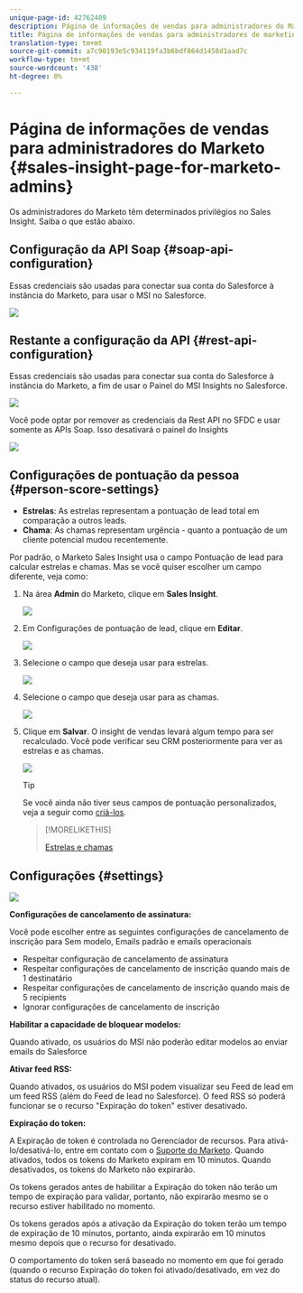 ```yaml
---
unique-page-id: 42762409
description: Página de informações de vendas para administradores do Marketo - Documentos do Marketo - Documentação do produto
title: Página de informações de vendas para administradores de marketing
translation-type: tm+mt
source-git-commit: a7c90193e5c934119fa3b6bdf864d1458d1aad7c
workflow-type: tm+mt
source-wordcount: '438'
ht-degree: 0%

---
```



# Página de informações de vendas para administradores do Marketo {#sales-insight-page-for-marketo-admins}

Os administradores do Marketo têm determinados privilégios no Sales Insight. Saiba o que estão abaixo.

## Configuração da API Soap {#soap-api-configuration}

Essas credenciais são usadas para conectar sua conta do Salesforce à instância do Marketo, para usar o MSI no Salesforce.

![](assets/one-1.png)

## Restante a configuração da API {#rest-api-configuration}

Essas credenciais são usadas para conectar sua conta do Salesforce à instância do Marketo, a fim de usar o Painel do MSI Insights no Salesforce.

![](assets/two-1.png)

Você pode optar por remover as credenciais da Rest API no SFDC e usar somente as APIs Soap. Isso desativará o painel do Insights

![](assets/three-1.png)

## Configurações de pontuação da pessoa {#person-score-settings}

* **Estrelas**: As estrelas representam a pontuação de lead total em comparação a outros leads.
* **Chama**: As chamas representam urgência - quanto a pontuação de um cliente potencial mudou recentemente.

Por padrão, o Marketo Sales Insight usa o campo Pontuação de lead para calcular estrelas e chamas. Mas se você quiser escolher um campo diferente, veja como:

1. Na área **Admin** do Marketo, clique em **Sales Insight**.

   ![](assets/four.png)

1. Em Configurações de pontuação de lead, clique em **Editar**.

   ![](assets/five.png)

1. Selecione o campo que deseja usar para estrelas.

   ![](assets/six.png)

1. Selecione o campo que deseja usar para as chamas.

   ![](assets/seven.png)

1. Clique em **Salvar**. O insight de vendas levará algum tempo para ser recalculado. Você pode verificar seu CRM posteriormente para ver as estrelas e as chamas.

   ![](assets/eight.png)

   >[!TIP]
   >
   >Se você ainda não tiver seus campos de pontuação personalizados, veja a seguir como [criá-los](/help/marketo/product-docs/administration/field-management/create-a-custom-field-in-marketo.md).

   >[!MORELIKETHIS]
   >
   >[Estrelas e chamas](/help/marketo/product-docs/marketo-sales-insight/msi-for-salesforce/features/stars-and-flames/customize-stars-and-flames.md)

## Configurações {#settings}

![](assets/nine.png)

**Configurações de cancelamento de assinatura:**

Você pode escolher entre as seguintes configurações de cancelamento de inscrição para Sem modelo, Emails padrão e emails operacionais

* Respeitar configuração de cancelamento de assinatura
* Respeitar configurações de cancelamento de inscrição quando mais de 1 destinatário
* Respeitar configurações de cancelamento de inscrição quando mais de 5 recipients
* Ignorar configurações de cancelamento de inscrição

**Habilitar a capacidade de bloquear modelos:**

Quando ativado, os usuários do MSI não poderão editar modelos ao enviar emails do Salesforce

**Ativar feed RSS:**

Quando ativados, os usuários do MSI podem visualizar seu Feed de lead em um feed RSS (além do Feed de lead no Salesforce). O feed RSS só poderá funcionar se o recurso &quot;Expiração do token&quot; estiver desativado.

**Expiração do token:**

A Expiração de token é controlada no Gerenciador de recursos. Para ativá-lo/desativá-lo, entre em contato com o [Suporte do Marketo](https://nation.marketo.com/t5/Support/ct-p/Support). Quando ativados, todos os tokens do Marketo expiram em 10 minutos. Quando desativados, os tokens do Marketo não expirarão.

Os tokens gerados antes de habilitar a Expiração do token não terão um tempo de expiração para validar, portanto, não expirarão mesmo se o recurso estiver habilitado no momento.

Os tokens gerados após a ativação da Expiração do token terão um tempo de expiração de 10 minutos, portanto, ainda expirarão em 10 minutos mesmo depois que o recurso for desativado.

O comportamento do token será baseado no momento em que foi gerado (quando o recurso Expiração do token foi ativado/desativado, em vez do status do recurso atual).
